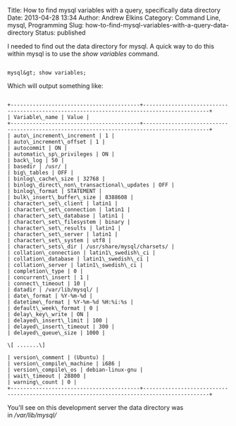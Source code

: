 Title: How to find mysql variables with a query, specifically data directory
Date: 2013-04-28 13:34
Author: Andrew Elkins
Category: Command Line, mysql, Programming
Slug: how-to-find-mysql-variables-with-a-query-data-directory
Status: published

I needed to find out the data directory for mysql. A quick way to do
this within mysql is to use the *show variables* command.

~~~~

mysql&gt; show variables;

~~~~

Which will output something like:

~~~~

+-----------------------------------------+-------------------------------------------------------------------------------------------+  
| Variable\_name | Value |  
+-----------------------------------------+-------------------------------------------------------------------------------------------+  
| auto\_increment\_increment | 1 |  
| auto\_increment\_offset | 1 |  
| autocommit | ON |  
| automatic\_sp\_privileges | ON |  
| back\_log | 50 |  
| basedir | /usr/ |  
| big\_tables | OFF |  
| binlog\_cache\_size | 32768 |  
| binlog\_direct\_non\_transactional\_updates | OFF |  
| binlog\_format | STATEMENT |  
| bulk\_insert\_buffer\_size | 8388608 |  
| character\_set\_client | latin1 |  
| character\_set\_connection | latin1 |  
| character\_set\_database | latin1 |  
| character\_set\_filesystem | binary |  
| character\_set\_results | latin1 |  
| character\_set\_server | latin1 |  
| character\_set\_system | utf8 |  
| character\_sets\_dir | /usr/share/mysql/charsets/ |  
| collation\_connection | latin1\_swedish\_ci |  
| collation\_database | latin1\_swedish\_ci |  
| collation\_server | latin1\_swedish\_ci |  
| completion\_type | 0 |  
| concurrent\_insert | 1 |  
| connect\_timeout | 10 |  
| datadir | /var/lib/mysql/ |  
| date\_format | %Y-%m-%d |  
| datetime\_format | %Y-%m-%d %H:%i:%s |  
| default\_week\_format | 0 |  
| delay\_key\_write | ON |  
| delayed\_insert\_limit | 100 |  
| delayed\_insert\_timeout | 300 |  
| delayed\_queue\_size | 1000 |

\[ .......\]

| version\_comment | (Ubuntu) |  
| version\_compile\_machine | i686 |  
| version\_compile\_os | debian-linux-gnu |  
| wait\_timeout | 28800 |  
| warning\_count | 0 |  
+-----------------------------------------+-------------------------------------------------------------------------------------------+

~~~~

You'll see on this development server the data directory was
in */var/lib/mysql/*
